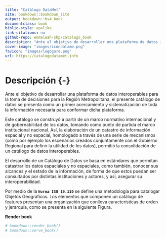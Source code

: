 ```yaml
--- 
title: "Catálogo DataMet"
site: bookdown::bookdown_site
output: bookdown::bs4_book
documentclass: book
biblio-style: apalike
link-citations: no
github-repo: emmaleah-shp/catalogo_book
description: "Ante el objetivo de desarrollar una plataforma de datos interoperables para la toma de decisiones para la Región Metropolitana, el presente catálogo de datos se presenta como un primer acercamiento y sistematización de toda la información necesaria para conformar dicha plataforma." 
cover-image: "images/icondatame.png"
favicon: "images/logogore.png"
url: https://catalogodatamet.info
---
```



# Descripción {-}

Ante el objetivo de desarrollar una plataforma de datos interoperables para la toma de decisiones para la Región Metropolitana, el presente catálogo de datos se presenta como un primer acercamiento y sistematización de toda la información necesaria para conformar dicha plataforma.

Este catálogo se construyó a partir de un marco normativo internacional y de gobernabilidad de los datos, tomando como punto de partida el marco institucional nacional. Así, la elaboración de un catastro de información espacial y no espacial, homologado a través de una serie de mecanismos (como por ejemplo los escenarios creados conjuntamente con el Gobierno Regional para definir la utilidad de los datos), permitió la consolidación de un catálogo de datos interoperables. 

El desarrollo de un Catálogo de Datos se basa en estándares que permitan catastrar los datos espaciales y no espaciales, como también, conocer sus alcances y el estado de la información, de forma de que estos puedan ser consultados por distintas instituciones y actores, y así, asegurar su interoperabilidad. 

Por medio de la **`Norma ISO 19.110`** se define una metodología para catalogar Objetos Geográficos. Los elementos que componen un catálogo de features presentan una organización que conlleva características de orden y jerarquía, como se presenta en la siguiente Figura. 

**Render book**


```r
# bookdown::render_book()
# bookdown::serve_book()
```
